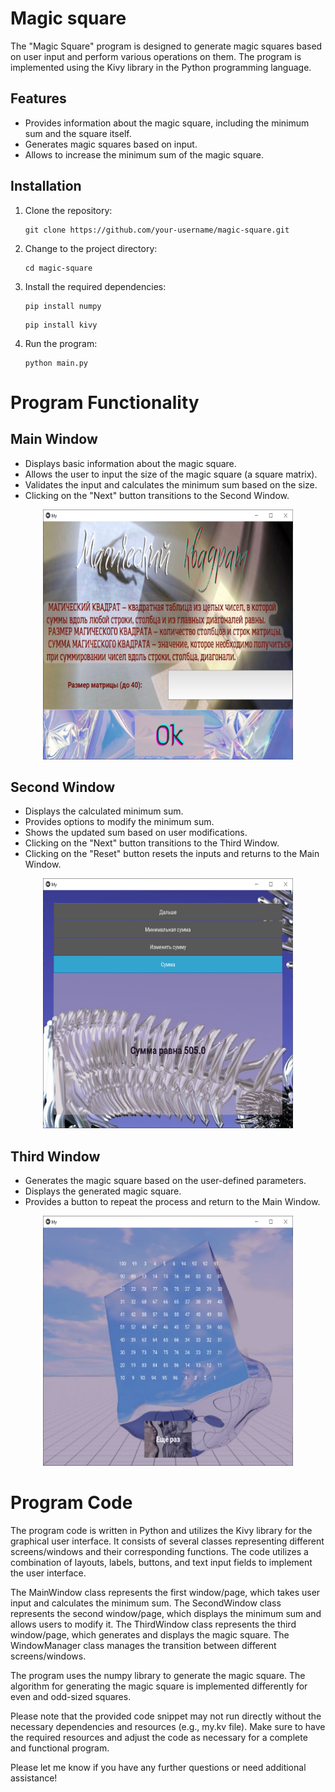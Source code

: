 # Magic square
The "Magic Square" program is designed to generate magic squares based on user input and perform various operations on them. The program is implemented using the Kivy library in the Python programming language.

## Features

- Provides information about the magic square, including the minimum sum and the square itself.
- Generates magic squares based on input.
- Allows to increase the minimum sum of the magic square.

## Installation

1. Clone the repository:

   ```shell
   git clone https://github.com/your-username/magic-square.git
    ```
    
2. Change to the project directory:

   ```shell
   cd magic-square
   ```  
 
3. Install the required dependencies:
   
   ```shell
   pip install numpy
   ```
   
   ```shell
   pip install kivy
   ```
   
4. Run the program:

   ```shell
   python main.py
   ```
 
 # Program Functionality
 
 ## Main Window
- Displays basic information about the magic square.
- Allows the user to input the size of the magic square (a square matrix).
- Validates the input and calculates the minimum sum based on the size.
- Clicking on the "Next" button transitions to the Second Window.

<p align="center">
  <img src="img/first-page.png" alt="First Page" width="400" height="400">
</p>
<!-- ![First Page](img/first-page.png) -->

## Second Window
- Displays the calculated minimum sum.
- Provides options to modify the minimum sum.
- Shows the updated sum based on user modifications.
- Clicking on the "Next" button transitions to the Third Window.
- Clicking on the "Reset" button resets the inputs and returns to the Main Window.

<p align="center">
  <img src="img/second-page.png" alt="Second Page" width="400" height="400">
</p>
<!-- ![Second Page](img/second-page.png) -->

## Third Window
- Generates the magic square based on the user-defined parameters.
- Displays the generated magic square.
- Provides a button to repeat the process and return to the Main Window.

<p align="center">
  <img src="img/third-page.png" alt="Third Page" width="400" height="400">
</p>
<!-- ![Third Page](img/third-page.png) -->

# Program Code
The program code is written in Python and utilizes the Kivy library for the graphical user interface. It consists of several classes representing different screens/windows and their corresponding functions. The code utilizes a combination of layouts, labels, buttons, and text input fields to implement the user interface.

The MainWindow class represents the first window/page, which takes user input and calculates the minimum sum. The SecondWindow class represents the second window/page, which displays the minimum sum and allows users to modify it. The ThirdWindow class represents the third window/page, which generates and displays the magic square. The WindowManager class manages the transition between different screens/windows.

The program uses the numpy library to generate the magic square. The algorithm for generating the magic square is implemented differently for even and odd-sized squares.

Please note that the provided code snippet may not run directly without the necessary dependencies and resources (e.g., my.kv file). Make sure to have the required resources and adjust the code as necessary for a complete and functional program.

Please let me know if you have any further questions or need additional assistance!
 
 
